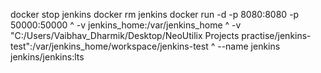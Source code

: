 <!-- Command to set path to work with docker jenkins -->

docker stop jenkins
docker rm jenkins
docker run -d -p 8080:8080 -p 50000:50000 ^
-v jenkins_home:/var/jenkins_home ^
-v "C:/Users/Vaibhav_Dharmik/Desktop/NeoUtilix Projects practise/jenkins-test":/var/jenkins_home/workspace/jenkins-test ^
--name jenkins jenkins/jenkins:lts
